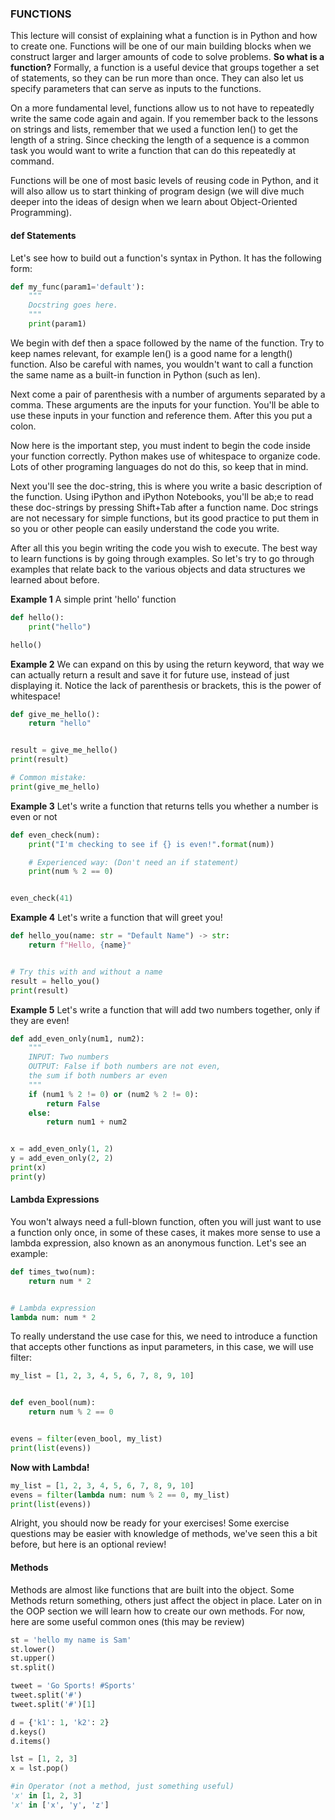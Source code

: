 ### FUNCTIONS
This lecture will consist of explaining what a function is in Python and how to
create one. Functions will be one of our main building blocks when we construct
larger and larger amounts of code to solve problems.
**So what is a function?**
Formally, a function is a useful device that groups together a set of statements,
so they can be run more than once. They can also let us specify parameters that
can serve as inputs to the functions.

On a more fundamental level, functions allow us to not have to repeatedly write
the same code again and again. If you remember back to the lessons on strings and
lists, remember that we used a function len() to get the length of a string.
Since checking the length of a sequence is a common task you would want to write
a function that can do this repeatedly at command.

Functions will be one of most basic levels of reusing code in Python, and it will
also allow us to start thinking of program design (we will dive much deeper
into the ideas of design when we learn about Object-Oriented Programming).


#### def Statements
Let's see how to build out a function's syntax in Python.
It has the following form:

```python
def my_func(param1='default'):
    """
    Docstring goes here.
    """
    print(param1)
```

We begin with def then a space followed by the name of the function. Try to keep
names relevant, for example len() is a good name for a length() function. Also
be careful with names, you wouldn't want to call a function the same name as a
built-in function in Python (such as len).

Next come a pair of parenthesis with a number of arguments separated by a comma.
These arguments are the inputs for your function. You'll be able to use these
inputs in your function and reference them. After this you put a colon.

Now here is the important step, you must indent to begin the code inside your
function correctly. Python makes use of whitespace to organize code. Lots of
other programing languages do not do this, so keep that in mind.

Next you'll see the doc-string, this is where you write a basic description of
the function. Using iPython and iPython Notebooks, you'll be ab;e to read these
doc-strings by pressing Shift+Tab after a function name. Doc strings are not
necessary for simple functions, but its good practice to put them in so you or
other people can easily understand the code you write.

After all this you begin writing the code you wish to execute.
The best way to learn functions is by going through examples.
So let's try to go through examples that relate back to the various objects
and data structures we learned about before.

**Example 1**
A simple print 'hello' function
```python
def hello():
    print("hello")

hello()
```

**Example 2**
We can expand on this by using the return keyword, that way we can actually return
a result and save it for future use, instead of just displaying it. Notice the
lack of parenthesis or brackets, this is the power of whitespace!
```python
def give_me_hello():
    return "hello"


result = give_me_hello()
print(result)

# Common mistake:
print(give_me_hello)
```

**Example 3**
Let's write a function that returns tells you whether a number is even or not
```python
def even_check(num):
    print("I'm checking to see if {} is even!".format(num))

    # Experienced way: (Don't need an if statement)
    print(num % 2 == 0)


even_check(41)
```

**Example 4**
Let's write a function that will greet you!
```python
def hello_you(name: str = "Default Name") -> str:
    return f"Hello, {name}"


# Try this with and without a name
result = hello_you()
print(result)
```

**Example 5**
Let's write a function that will add two numbers together, only if they are even!
```python
def add_even_only(num1, num2):
    """
    INPUT: Two numbers
    OUTPUT: False if both numbers are not even,
    the sum if both numbers ar even
    """
    if (num1 % 2 != 0) or (num2 % 2 != 0):
        return False
    else:
        return num1 + num2


x = add_even_only(1, 2)
y = add_even_only(2, 2)
print(x)
print(y)
```

#### Lambda Expressions
You won't always need a full-blown function, often you will just want to use a function only once, in some of these cases, it makes more sense to use a lambda expression, also known as an anonymous function. Let's see an example:
```python
def times_two(num):
    return num * 2


# Lambda expression
lambda num: num * 2
```

To really understand the use case for this, we need to introduce a function
that accepts other functions as input parameters, in this case, we will use filter:
```python
my_list = [1, 2, 3, 4, 5, 6, 7, 8, 9, 10]


def even_bool(num):
    return num % 2 == 0


evens = filter(even_bool, my_list)
print(list(evens))
```

**Now with Lambda!**
```python
my_list = [1, 2, 3, 4, 5, 6, 7, 8, 9, 10]
evens = filter(lambda num: num % 2 == 0, my_list)
print(list(evens))
```

Alright, you should now be ready for your exercises! Some exercise questions
may be easier with knowledge of methods, we've seen this a bit before, but here
is an optional review!

#### Methods
Methods are almost like functions that are built into the object. Some Methods
return something, others just affect the object in place. Later on in the OOP
section we will learn how to create our own methods. For now, here are some
useful common ones (this may be review)
```python
st = 'hello my name is Sam'
st.lower()
st.upper()
st.split()

tweet = 'Go Sports! #Sports'
tweet.split('#')
tweet.split('#')[1]

d = {'k1': 1, 'k2': 2}
d.keys()
d.items()

lst = [1, 2, 3]
x = lst.pop()

#in Operator (not a method, just something useful)
'x' in [1, 2, 3]
'x' in ['x', 'y', 'z']
```